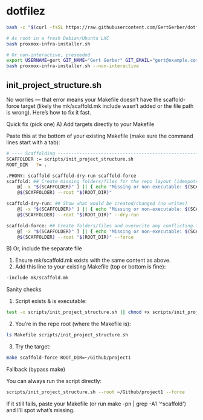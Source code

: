 # dotfilez
```bash
bash -c "$(curl -fsSL https://raw.githubusercontent.com/GertGerber/dotfilez/main/bin/dotfilez)"
```

```bash
# As root in a fresh Debian/Ubuntu LXC
bash proxmox-infra-installer.sh
```

```bash
# Or non-interactive, preseeded
export USERNAME=gert GIT_NAME="Gert Gerber" GIT_EMAIL="gert@example.com" GITHUB_TOKEN=ghp_...
bash proxmox-infra-installer.sh --non-interactive
```



## init_project_structure.sh
No worries — that error means your Makefile doesn’t have the scaffold-force target (likely the mk/scaffold.mk include wasn’t added or the file path is wrong). Here’s how to fix it fast.

Quick fix (pick one)
A) Add targets directly to your Makefile

Paste this at the bottom of your existing Makefile (make sure the command lines start with a tab):

```bash
# ---- Scaffolding -------------------------------------------------------------
SCAFFOLDER := scripts/init_project_structure.sh
ROOT_DIR   ?= .

.PHONY: scaffold scaffold-dry-run scaffold-force
scaffold: ## Create missing folders/files for the repo layout (idempotent)
	@[ -x "$(SCAFFOLDER)" ] || { echo "Missing or non-executable: $(SCAFFOLDER)"; exit 1; }
	@$(SCAFFOLDER) --root "$(ROOT_DIR)"

scaffold-dry-run: ## Show what would be created/changed (no writes)
	@[ -x "$(SCAFFOLDER)" ] || { echo "Missing or non-executable: $(SCAFFOLDER)"; exit 1; }
	@$(SCAFFOLDER) --root "$(ROOT_DIR)" --dry-run

scaffold-force: ## Create folders/files and overwrite any conflicting files
	@[ -x "$(SCAFFOLDER)" ] || { echo "Missing or non-executable: $(SCAFFOLDER)"; exit 1; }
	@$(SCAFFOLDER) --root "$(ROOT_DIR)" --force
```

B) Or, include the separate file

1. Ensure mk/scaffold.mk exists with the same content as above.
2. Add this line to your existing Makefile (top or bottom is fine):
```bash
-include mk/scaffold.mk
```
Sanity checks
1. Script exists & is executable:
```bash
test -x scripts/init_project_structure.sh || chmod +x scripts/init_project_structure.sh
```

2. You’re in the repo root (where the Makefile is):
```bash
ls Makefile scripts/init_project_structure.sh
```

3. Try the target:
```bash
make scaffold-force ROOT_DIR=~/Github/project1
```

Fallback (bypass make)

You can always run the script directly:
```bash
scripts/init_project_structure.sh --root ~/Github/project1 --force
```

If it still fails, paste your Makefile (or run make -pn | grep -A1 '^scaffold') and I’ll spot what’s missing.